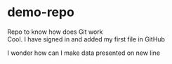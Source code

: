 # demo-repo
Repo to know how does Git work</br>
Cool. I have signed in and added my first file in GitHub

<p>I wonder how can I make data presented on new line</p>

